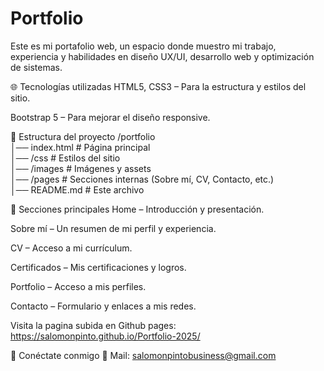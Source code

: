 # Portfolio


Este es mi portafolio web, un espacio donde muestro mi trabajo, experiencia y habilidades en diseño UX/UI, desarrollo web y optimización de sistemas.

🌐 Tecnologías utilizadas
HTML5, CSS3 – Para la estructura y estilos del sitio.

Bootstrap 5 – Para mejorar el diseño responsive.

📂 Estructura del proyecto
/portfolio  
│── index.html         # Página principal  
│── /css               # Estilos del sitio  
│── /images            # Imágenes y assets  
│── /pages             # Secciones internas (Sobre mí, CV, Contacto, etc.)  
│── README.md          # Este archivo  

📌 Secciones principales
Home – Introducción y presentación.

Sobre mí – Un resumen de mi perfil y experiencia.

CV – Acceso a mi currículum.

Certificados – Mis certificaciones y logros.

Portfolio – Acceso a mis perfiles.

Contacto – Formulario y enlaces a mis redes.

Visita la pagina subida en Github pages: https://salomonpinto.github.io/Portfolio-2025/

🔗 Conéctate conmigo
💼 Mail: salomonpintobusiness@gmail.com
